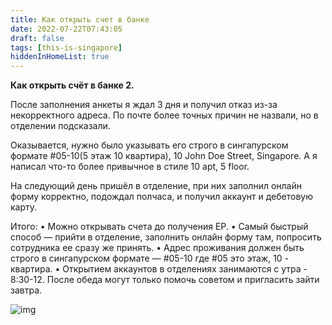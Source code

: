 ```yaml
---
title: Как открыть счет в банке 
date: 2022-07-22T07:43:05
draft: false
tags: [this-is-singapore]
hiddenInHomeList: true
---
```

**Как открыть счёт в банке 2.**

После заполнения анкеты я ждал 3 дня и получил отказ из-за некорректного адреса. По почте более точных причин не назвали, но в отделении подсказали.

Оказывается, нужно было указывать его строго в сингапурском формате #05-10(5 этаж 10 квартира), 10 John Doe Street, Singapore. А я написал что-то более привычное в стиле 10 apt, 5 floor. 

На следующий день пришёл в отделение, при них заполнил онлайн форму корректно, подождал полчаса, и получил аккаунт и дебетовую карту.


Итого:
• Можно открывать счета до получения EP.
• Самый быстрый способ — прийти в отделение, заполнить онлайн форму там, попросить сотрудника ее сразу же принять.
• Адрес проживания должен быть строго в сингапурском формате — #05-10 где #05 это этаж, 10 - квартира.
• Открытием аккаунтов в отделениях занимаются с утра - 8:30-12. После обеда могут только помочь советом и пригласить зайти завтра.

![img](/images/this-is-singapore/photos/photo_13@22-07-2022_07-43-05.jpg#center)
